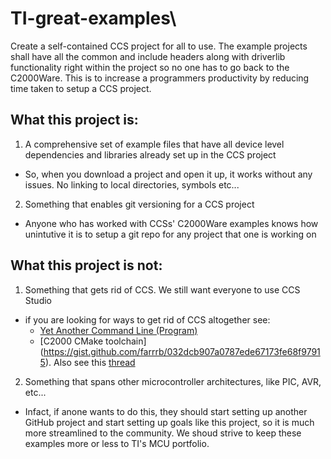 # TI-great-examples\
Create a self-contained CCS project for all to use. The example projects shall have all the common and include headers along with driverlib functionality right within the project so no one has to go back to the C2000Ware. This is to increase a programmers productivity by reducing time taken to setup a CCS project.

## What this project is:
1. A comprehensive set of example files that have all device level dependencies and libraries already set up in the CCS project
  - So, when you download a project and open it up, it works without any issues. No linking to local directories, symbols etc...
2. Something that enables git versioning for a CCS project
  - Anyone who has worked with CCSs' C2000Ware examples knows how unintutive it is to setup a git repo for any project that one is working on
  
## What this project is not:
1. Something that gets rid of CCS. We still want everyone to use CCS Studio
  - if you are looking for ways to get rid of CCS altogether see: 
    - [Yet Another Command Line (Program)](https://github.com/NicolasRodriguez676/yacl)
    - [C2000 CMake toolchain] (https://gist.github.com/farrrb/032dcb907a0787ede67173fe68f97915). Also see this [thread](https://www.reddit.com/r/embedded/comments/s6r1vn/what_is_cmake_and_how_do_i_use_it_to_ease/)
2. Something that spans other microcontroller architectures, like PIC, AVR, etc... 
  - Infact, if anone wants to do this, they should start setting up another GitHub project and start setting up goals like this project, so it is much more streamlined to the community. We shoud strive to keep these examples more or less to TI's MCU portfolio.
